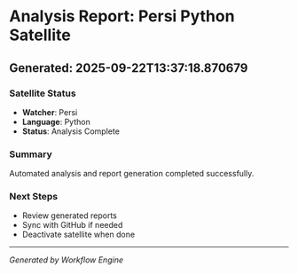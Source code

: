 # Analysis Report: Persi Python Satellite
## Generated: 2025-09-22T13:37:18.870679

### Satellite Status
- **Watcher**: Persi
- **Language**: Python
- **Status**: Analysis Complete

### Summary
Automated analysis and report generation completed successfully.

### Next Steps
- Review generated reports
- Sync with GitHub if needed
- Deactivate satellite when done

---
*Generated by Workflow Engine*
